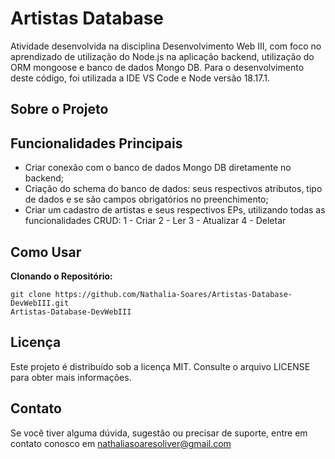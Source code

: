 # Artistas Database

Atividade desenvolvida na disciplina Desenvolvimento Web III, com foco no aprendizado de utilização do Node.js na aplicação backend, utilização do ORM mongoose e banco de dados Mongo DB.
Para o desenvolvimento deste código, foi utilizada a IDE VS Code e Node versão 18.17.1.

## Sobre o Projeto

## Funcionalidades Principais

* Criar conexão com o banco de dados Mongo DB diretamente no backend;
* Criação do schema do banco de dados: seus respectivos atributos, tipo de dados e se são campos obrigatórios no preenchimento;
* Criar um cadastro de artistas e seus respectivos EPs, utilizando todas as funcionalidades CRUD:
  1 - Criar
  2 - Ler
  3 - Atualizar
  4 - Deletar

## Como Usar

**Clonando o Repositório:**
   ```shell
   git clone https://github.com/Nathalia-Soares/Artistas-Database-DevWebIII.git
   Artistas-Database-DevWebIII
   ``````

## Licença
  Este projeto é distribuído sob a licença MIT. Consulte o arquivo LICENSE para obter mais informações.

## Contato
  Se você tiver alguma dúvida, sugestão ou precisar de suporte, entre em contato conosco em nathaliasoaresoliver@gmail.com
